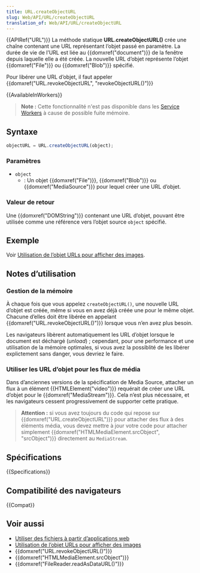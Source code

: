 ```yaml
---
title: URL.createObjectURL
slug: Web/API/URL/createObjectURL
translation_of: Web/API/URL/createObjectURL
---
```


{{APIRef("URL")}}
La méthode statique **URL.createObjectURL()** crée une chaîne contenant une URL représentant l’objet passé en paramètre. La durée de vie de l’URL est liée au {{domxref("document")}} de la fenêtre depuis laquelle elle a été créée. La nouvelle URL d’objet représente l’objet {{domxref("File")}} ou {{domxref("Blob")}} spécifié.

Pour libérer une URL d’objet, il faut appeler {{domxref("URL.revokeObjectURL", "revokeObjectURL()")}}

{{AvailableInWorkers}}

> **Note :** Cette fonctionnalité n'est pas disponible dans les [Service Workers](/fr/docs/Web/API/ServiceWorker) à cause de possible fuite mémoire.

## Syntaxe

```js
objectURL = URL.createObjectURL(object);
```

### Paramètres

- `object`
  - : Un objet {{domxref("File")}}, {{domxref("Blob")}} ou {{domxref("MediaSource")}} pour lequel créer une URL d’objet.

### Valeur de retour

Une {{domxref("DOMString")}} contenant une URL d’objet, pouvant être utilisée comme une référence vers l’objet source `object` spécifié.

## Exemple

Voir [Utilisation de l’objet URLs pour afficher des images](/fr/docs/Web/API/File/Using_files_from_web_applications#Exemple_Utilisation_de_l'objet_URLs_pour_afficher_des_images).

## Notes d’utilisation

### Gestion de la mémoire

À chaque fois que vous appelez `createObjectURL()`, une nouvelle URL d’objet est créée, même si vous en avez déjà créée une pour le même objet. Chacune d’elles doit être libérée en appelant {{domxref("URL.revokeObjectURL()")}} lorsque vous n’en avez plus besoin.

Les navigateurs libèrent automatiquement les URL d’objet lorsque le document est déchargé (_unload_)&nbsp;; cependant, pour une performance et une utilisation de la mémoire optimales, si vous avez la possiblité de les libérer explictement sans danger, vous devriez le faire.

### Utiliser les URL d’objet pour les flux de média

Dans d’anciennes versions de la spécification de Media Source, attacher un flux à un élément {{HTMLElement("video")}} requérait de créer une URL d’objet pour le {{domxref("MediaStream")}}. Cela n’est plus nécessaire, et les navigateurs cessent progressivement de supporter cette pratique.

> **Attention :** si vous avez toujours du code qui repose sur {{domxref("URL.createObjectURL")}} pour attacher des flux à des éléments média, vous devez mettre à jour votre code pour attacher simplement {{domxref("HTMLMediaElement.srcObject", "srcObject")}} directement au `MediaStream`.

## Spécifications

{{Specifications}}

## Compatibilité des navigateurs

{{Compat}}

## Voir aussi

- [Utiliser des fichiers à partir d’applications web](/fr/docs/Web/API/File/Using_files_from_web_applications)
- [Utilisation de l’objet URLs pour afficher des images](/fr/docs/Web/API/File/Using_files_from_web_applications#Exemple_Utilisation_de_l'objet_URLs_pour_afficher_des_images)
- {{domxref("URL.revokeObjectURL()")}}
- {{domxref("HTMLMediaElement.srcObject")}}
- {{domxref("FileReader.readAsDataURL()")}}
